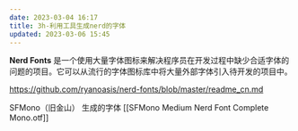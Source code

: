 ```yaml
---
date: 2023-03-04 16:17
title: 3h-利用工具生成nerd的字体
updated: 2023-03-06 15:45
---
```


**Nerd Fonts** 是一个使用大量字体图标来解决程序员在开发过程中缺少合适字体的问题的项目。它可以从流行的字体图标库中将大量外部字体引入待开发的项目中。

https://github.com/ryanoasis/nerd-fonts/blob/master/readme_cn.md

SFMono（旧金山） 
生成的字体 [[SFMono Medium Nerd Font Complete Mono.otf]]